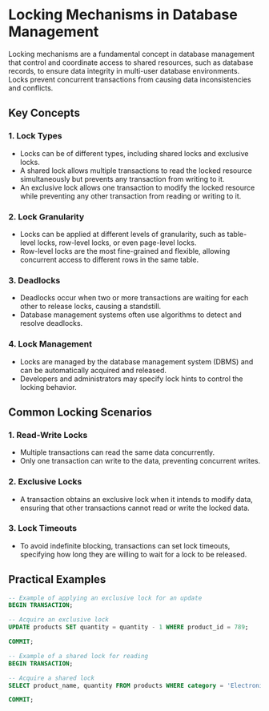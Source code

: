 # Locking Mechanisms in Database Management

Locking mechanisms are a fundamental concept in database management that control and coordinate access to shared resources, such as database records, to ensure data integrity in multi-user database environments. Locks prevent concurrent transactions from causing data inconsistencies and conflicts.

## Key Concepts

### 1. Lock Types
- Locks can be of different types, including shared locks and exclusive locks.
- A shared lock allows multiple transactions to read the locked resource simultaneously but prevents any transaction from writing to it.
- An exclusive lock allows one transaction to modify the locked resource while preventing any other transaction from reading or writing to it.

### 2. Lock Granularity
- Locks can be applied at different levels of granularity, such as table-level locks, row-level locks, or even page-level locks.
- Row-level locks are the most fine-grained and flexible, allowing concurrent access to different rows in the same table.

### 3. Deadlocks
- Deadlocks occur when two or more transactions are waiting for each other to release locks, causing a standstill.
- Database management systems often use algorithms to detect and resolve deadlocks.

### 4. Lock Management
- Locks are managed by the database management system (DBMS) and can be automatically acquired and released.
- Developers and administrators may specify lock hints to control the locking behavior.

## Common Locking Scenarios

### 1. Read-Write Locks
- Multiple transactions can read the same data concurrently.
- Only one transaction can write to the data, preventing concurrent writes.

### 2. Exclusive Locks
- A transaction obtains an exclusive lock when it intends to modify data, ensuring that other transactions cannot read or write the locked data.

### 3. Lock Timeouts
- To avoid indefinite blocking, transactions can set lock timeouts, specifying how long they are willing to wait for a lock to be released.

## Practical Examples

```sql
-- Example of applying an exclusive lock for an update
BEGIN TRANSACTION;

-- Acquire an exclusive lock
UPDATE products SET quantity = quantity - 1 WHERE product_id = 789;

COMMIT;

-- Example of a shared lock for reading
BEGIN TRANSACTION;

-- Acquire a shared lock
SELECT product_name, quantity FROM products WHERE category = 'Electronics';

COMMIT;
```
